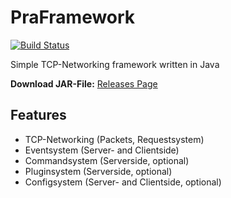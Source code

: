 # PraFramework
[![Build Status](https://travis-ci.org/Zortax/PraFramework.svg?branch=master)](https://travis-ci.org/Zortax/PraFramework)

Simple TCP-Networking framework written in Java

**Download JAR-File:** [Releases Page](https://github.com/Zortax/PraFramework/releases "Releases")

## Features
* TCP-Networking (Packets, Requestsystem)
* Eventsystem (Server- and Clientside)
* Commandsystem (Serverside, optional)
* Pluginsystem (Serverside, optional)
* Configsystem (Server- and Clientside, optional)
